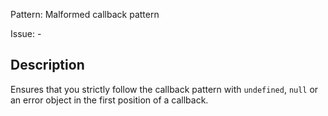 Pattern: Malformed callback pattern

Issue: -

## Description

Ensures that you strictly follow the callback pattern with `undefined`, `null` or an error object in the first position of a callback.
